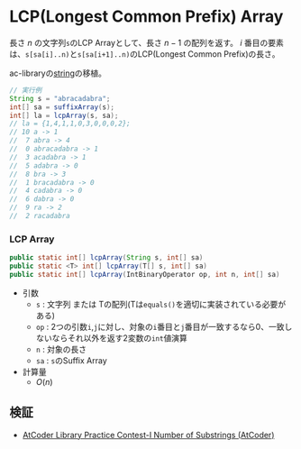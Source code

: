 # LCP(Longest Common Prefix) Array
長さ $n$ の文字列`s`のLCP Arrayとして、長さ $n-1$ の配列を返す。 $i$ 番目の要素は、`s[sa[i]..n)`と`s[sa[i+1]..n)`のLCP(Longest Common Prefix)の長さ。

ac-libraryの[string](https://github.com/atcoder/ac-library/blob/master/document_ja/string.md)の移植。

```java
// 実行例
String s = "abracadabra";
int[] sa = suffixArray(s);
int[] la = lcpArray(s, sa);
// la = {1,4,1,1,0,3,0,0,0,2};
// 10 a -> 1
//  7 abra -> 4
//  0 abracadabra -> 1
//  3 acadabra -> 1
//  5 adabra -> 0
//  8 bra -> 3
//  1 bracadabra -> 0
//  4 cadabra -> 0
//  6 dabra -> 0
//  9 ra -> 2
//  2 racadabra
```

### LCP Array
```java
public static int[] lcpArray(String s, int[] sa)
public static <T> int[] lcpArray(T[] s, int[] sa)
public static int[] lcpArray(IntBinaryOperator op, int n, int[] sa)
```
- 引数
  - `s` : 文字列 または Tの配列(Tは`equals()`を適切に実装されている必要がある)
  - `op` : 2つの引数`i`,`j`に対し、対象の`i`番目と`j`番目が一致するなら0、一致しないならそれ以外を返す2変数の`int`値演算
  - `n` : 対象の長さ
  - `sa` : `s`のSuffix Array
- 計算量
  - $O(n)$

## 検証
- [AtCoder Library Practice Contest-I Number of Substrings (AtCoder)](https://atcoder.jp/contests/practice2/submissions/68701505)
